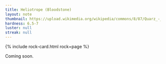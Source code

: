 ```yaml
---
title: Heliotrope (Bloodstone)
layout: note
thumbnail: https://upload.wikimedia.org/wikipedia/commons/8/87/Quarz_-_Heliotrop_%28Blutjaspis%29.JPG
hardness: 6.5-7
luster: null
streak: null
---
```

{% include rock-card.html rock=page %}

Coming soon.
